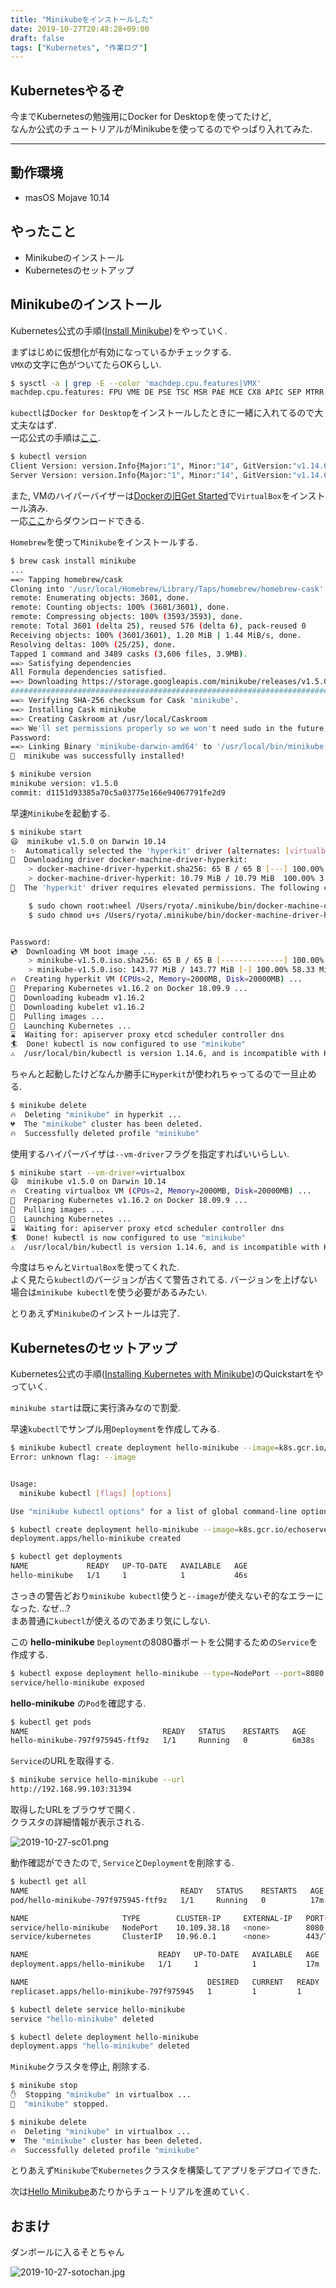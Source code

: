 ```yaml
---
title: "Minikubeをインストールした"
date: 2019-10-27T20:48:28+09:00
draft: false
tags: ["Kubernetes", "作業ログ"]
---
```


## Kubernetesやるぞ
今までKubernetesの勉強用にDocker for Desktopを使ってたけど,  
なんか公式のチュートリアルがMinikubeを使ってるのでやっぱり入れてみた.  

<!--more-->
---

## 動作環境

- masOS Mojave 10.14

## やったこと

- Minikubeのインストール
- Kubernetesのセットアップ

## Minikubeのインストール

Kubernetes公式の手順([Install Minikube](https://kubernetes.io/docs/tasks/tools/install-minikube/))をやっていく.  

まずはじめに仮想化が有効になっているかチェックする.  
`VMX`の文字に色がついてたらOKらしい.  

```bash
$ sysctl -a | grep -E --color 'machdep.cpu.features|VMX'
machdep.cpu.features: FPU VME DE PSE TSC MSR PAE MCE CX8 APIC SEP MTRR PGE MCA CMOV PAT PSE36 CLFSH DS ACPI MMX FXSR SSE SSE2 SS HTT TM PBE SSE3 PCLMULQDQ DTES64 MON DSCPL VMX SMX EST TM2 SSSE3 FMA CX16 TPR PDCM SSE4.1 SSE4.2 x2APIC MOVBE POPCNT AES PCID XSAVE OSXSAVE SEGLIM64 TSCTMR AVX1.0 RDRAND F16C
```

`kubectl`は`Docker for Desktop`をインストールしたときに一緒に入れてるので大丈夫なはず.  
一応公式の手順は[ここ](https://kubernetes.io/docs/tasks/tools/install-kubectl/#install-kubectl-on-macos).  

```bash
$ kubectl version
Client Version: version.Info{Major:"1", Minor:"14", GitVersion:"v1.14.6", GitCommit:"96fac5cd13a5dc064f7d9f4f23030a6aeface6cc", GitTreeState:"clean", BuildDate:"2019-08-19T11:13:49Z", GoVersion:"go1.12.9", Compiler:"gc", Platform:"darwin/amd64"}
Server Version: version.Info{Major:"1", Minor:"14", GitVersion:"v1.14.6", GitCommit:"96fac5cd13a5dc064f7d9f4f23030a6aeface6cc", GitTreeState:"clean", BuildDate:"2019-08-19T11:05:16Z", GoVersion:"go1.12.9", Compiler:"gc", Platform:"linux/amd64"}
```

また, VMのハイパーバイザーは[Dockerの旧Get Started](https://uzimihsr.github.io/post/2019-10-07-docker-get-started-04/)で`VirtualBox`をインストール済み.  
一応[ここ](https://www.virtualbox.org/wiki/Downloads)からダウンロードできる.  

`Homebrew`を使って`Minikube`をインストールする.  

```bash
$ brew cask install minikube
...
==> Tapping homebrew/cask
Cloning into '/usr/local/Homebrew/Library/Taps/homebrew/homebrew-cask'...
remote: Enumerating objects: 3601, done.
remote: Counting objects: 100% (3601/3601), done.
remote: Compressing objects: 100% (3593/3593), done.
remote: Total 3601 (delta 25), reused 576 (delta 6), pack-reused 0
Receiving objects: 100% (3601/3601), 1.20 MiB | 1.44 MiB/s, done.
Resolving deltas: 100% (25/25), done.
Tapped 1 command and 3489 casks (3,606 files, 3.9MB).
==> Satisfying dependencies
All Formula dependencies satisfied.
==> Downloading https://storage.googleapis.com/minikube/releases/v1.5.0/minikube-darwin-amd64
######################################################################## 100.0%
==> Verifying SHA-256 checksum for Cask 'minikube'.
==> Installing Cask minikube
==> Creating Caskroom at /usr/local/Caskroom
==> We'll set permissions properly so we won't need sudo in the future.
Password:
==> Linking Binary 'minikube-darwin-amd64' to '/usr/local/bin/minikube'.
🍺  minikube was successfully installed!

$ minikube version
minikube version: v1.5.0
commit: d1151d93385a70c5a03775e166e94067791fe2d9
```

早速`Minikube`を起動する.  

```bash
$ minikube start
😄  minikube v1.5.0 on Darwin 10.14
✨  Automatically selected the 'hyperkit' driver (alternates: [virtualbox])
💾  Downloading driver docker-machine-driver-hyperkit:
    > docker-machine-driver-hyperkit.sha256: 65 B / 65 B [---] 100.00% ? p/s 0s
    > docker-machine-driver-hyperkit: 10.79 MiB / 10.79 MiB  100.00% 3.25 MiB p
🔑  The 'hyperkit' driver requires elevated permissions. The following commands will be executed:

    $ sudo chown root:wheel /Users/ryota/.minikube/bin/docker-machine-driver-hyperkit
    $ sudo chmod u+s /Users/ryota/.minikube/bin/docker-machine-driver-hyperkit


Password:
💿  Downloading VM boot image ...
    > minikube-v1.5.0.iso.sha256: 65 B / 65 B [--------------] 100.00% ? p/s 0s
    > minikube-v1.5.0.iso: 143.77 MiB / 143.77 MiB [-] 100.00% 58.33 MiB p/s 2s
🔥  Creating hyperkit VM (CPUs=2, Memory=2000MB, Disk=20000MB) ...
🐳  Preparing Kubernetes v1.16.2 on Docker 18.09.9 ...
💾  Downloading kubeadm v1.16.2
💾  Downloading kubelet v1.16.2
🚜  Pulling images ...
🚀  Launching Kubernetes ...
⌛  Waiting for: apiserver proxy etcd scheduler controller dns
🏄  Done! kubectl is now configured to use "minikube"
⚠️  /usr/local/bin/kubectl is version 1.14.6, and is incompatible with Kubernetes 1.16.2. You will need to update /usr/local/bin/kubectl or use 'minikube kubectl' to connect with this cluster
```

ちゃんと起動したけどなんか勝手に`Hyperkit`が使われちゃってるので一旦止める.  

```bash
$ minikube delete
🔥  Deleting "minikube" in hyperkit ...
💔  The "minikube" cluster has been deleted.
🔥  Successfully deleted profile "minikube"
```

使用するハイパーバイザは`--vm-driver`フラグを指定すればいいらしい.  

```bash
$ minikube start --vm-driver=virtualbox
😄  minikube v1.5.0 on Darwin 10.14
🔥  Creating virtualbox VM (CPUs=2, Memory=2000MB, Disk=20000MB) ...
🐳  Preparing Kubernetes v1.16.2 on Docker 18.09.9 ...
🚜  Pulling images ...
🚀  Launching Kubernetes ...
⌛  Waiting for: apiserver proxy etcd scheduler controller dns
🏄  Done! kubectl is now configured to use "minikube"
⚠️  /usr/local/bin/kubectl is version 1.14.6, and is incompatible with Kubernetes 1.16.2. You will need to update /usr/local/bin/kubectl or use 'minikube kubectl' to connect with this cluster
```

今度はちゃんと`VirtualBox`を使ってくれた.  
よく見たら`kubectl`のバージョンが古くて警告されてる. バージョンを上げない場合は`minikube kubectl`を使う必要があるみたい.  

とりあえず`Minikube`のインストールは完了.  

## Kubernetesのセットアップ

Kubernetes公式の手順([Installing Kubernetes with Minikube](https://kubernetes.io/docs/setup/learning-environment/minikube/#quickstart))のQuickstartをやっていく.  

`minikube start`は既に実行済みなので割愛.  

早速`kubectl`でサンプル用`Deployment`を作成してみる.  

```bash
$ minikube kubectl create deployment hello-minikube --image=k8s.gcr.io/echoserver:1.10
Error: unknown flag: --image


Usage:
  minikube kubectl [flags] [options]

Use "minikube kubectl options" for a list of global command-line options (applies to all commands).

$ kubectl create deployment hello-minikube --image=k8s.gcr.io/echoserver:1.10
deployment.apps/hello-minikube created

$ kubectl get deployments
NAME             READY   UP-TO-DATE   AVAILABLE   AGE
hello-minikube   1/1     1            1           46s
```

さっきの警告どおり`minikube kubectl`使うと`--image`が使えないぞ的なエラーになった. なぜ...?  
まあ普通に`kubectl`が使えるのであまり気にしない.  

この **hello-minikube** `Deployment`の8080番ポートを公開するための`Service`を作成する.  

```bash
$ kubectl expose deployment hello-minikube --type=NodePort --port=8080
service/hello-minikube exposed
```

**hello-minikube** の`Pod`を確認する.  

```bash
$ kubectl get pods
NAME                              READY   STATUS    RESTARTS   AGE
hello-minikube-797f975945-ftf9z   1/1     Running   0          6m38s
```

`Service`のURLを取得する.  

```bash
$ minikube service hello-minikube --url
http://192.168.99.103:31394
```

取得したURLをブラウザで開く.  
クラスタの詳細情報が表示される.  

![2019-10-27-sc01.png](/images/2019-10-27-sc01.png)  

動作確認ができたので, `Service`と`Deployment`を削除する.  

```bash
$ kubectl get all
NAME                                  READY   STATUS    RESTARTS   AGE
pod/hello-minikube-797f975945-ftf9z   1/1     Running   0          17m

NAME                     TYPE        CLUSTER-IP     EXTERNAL-IP   PORT(S)          AGE
service/hello-minikube   NodePort    10.109.38.18   <none>        8080:31394/TCP   13m
service/kubernetes       ClusterIP   10.96.0.1      <none>        443/TCP          29m

NAME                             READY   UP-TO-DATE   AVAILABLE   AGE
deployment.apps/hello-minikube   1/1     1            1           17m

NAME                                        DESIRED   CURRENT   READY   AGE
replicaset.apps/hello-minikube-797f975945   1         1         1       17m

$ kubectl delete service hello-minikube
service "hello-minikube" deleted

$ kubectl delete deployment hello-minikube
deployment.apps "hello-minikube" deleted
```

`Minikube`クラスタを停止, 削除する.  

```bash
$ minikube stop
✋  Stopping "minikube" in virtualbox ...
🛑  "minikube" stopped.

$ minikube delete
🔥  Deleting "minikube" in virtualbox ...
💔  The "minikube" cluster has been deleted.
🔥  Successfully deleted profile "minikube"
```

とりあえず`Minikube`で`Kubernetes`クラスタを構築してアプリをデプロイできた.  

次は[Hello Minikube](https://kubernetes.io/docs/tutorials/hello-minikube/)あたりからチュートリアルを進めていく.  

## おまけ

ダンボールに入るそとちゃん  

![2019-10-27-sotochan.jpg](/images/2019-10-27-sotochan.jpg)  
